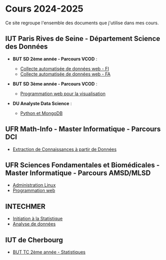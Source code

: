 # Cours 2024-2025

Ce site regroupe l'ensemble des documents que j'utilise dans mes cours.

## IUT Paris Rives de Seine - Département Science des Données

- **BUT SD 2ème année - Parcours VCOD** :
    - [Collecte automatisée de données web - FI](but2--vcod--collecte-fi)
    - [Collecte automatisée de données web - FA](but2--vcod--collecte-fa)

- **BUT SD 3ème année - Parcours VCOD** :
    - [Programmation web pour la visualisation](but3--vcod--dataviz-web)

- **DU Analyste Data Science** :
    - [Python et MongoDB](du-ads--python-mongo)

## UFR Math-Info - Master Informatique - Parcours DCI

- [Extraction de Connaissances à partir de Données](ufr--m1-dci--ecd)

## UFR Sciences Fondamentales et Biomédicales - Master Informatique - Parcours AMSD/MLSD

- [Administration Linux](ufr--m1-amsd-mlsd--linux)
- [Programmation web](ufr--m1-amsd-mlsd--prog-web)


## INTECHMER

- [Initiation à la Statistique]()
- [Analyse de données]()

## IUT de Cherbourg

- [BUT TC 2ème année - Statistiques](cherbourg--but2-tc--stats)


<!--
Ce site regroupe l'ensemble des documents que j'utilise dans mes cours pour l'année 2023-2024.

## IUT Paris-Rives de Seine

- [BUT SD 2ème année - Parcours VCOD - SAE Collecte automatisée de données web](but2--vcod--fa--collecte)

- [BUT SD 3ème année - Parcours VCOD - NoSQL](but3--vcod--fa--nosql)
- [BUT SD 3ème année - Parcours VCOD - SAE Outils Décisionnels](but3--vcod--fa--sae-finale)

- [BUT SD 3ème année - Parcours EMS - NoSQL](but3--ems--fa--nosql)

- [DU Analyste Data Science - Python et MongoDB](du-ads--python-mongo)

## Master Université Paris Cité

- [M1 Informatique - Parcours DCI - Extraction de Connaissances à partir de Données](ufr--m1-dci--ecd)

- [M1 Science des Données - Parcours AMSD/MLSD - Administration Linux](ufr--m1-amsd-mlsd--linux)
- [M1 Science des Données - Parcours AMSD/MLSD - Programmation web](ufr--m1-amsd-mlsd--prog-web)

## INSA Rouen

- [Mastère Science des Données - Ingénierie des Données](insa--m2-esd--ml)



> EN CONSTRUCTION
-->